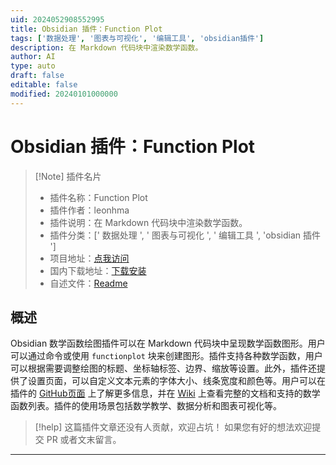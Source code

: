 ```yaml
---
uid: 2024052908552995
title: Obsidian 插件：Function Plot
tags: ['数据处理', '图表与可视化', '编辑工具', 'obsidian插件']
description: 在 Markdown 代码块中渲染数学函数。
author: AI
type: auto
draft: false
editable: false
modified: 20240101000000
---
```


# Obsidian 插件：Function Plot

> [!Note] 插件名片
> - 插件名称：Function Plot
> - 插件作者：leonhma
> - 插件说明：在 Markdown 代码块中渲染数学函数。
> - 插件分类：[' 数据处理 ', ' 图表与可视化 ', ' 编辑工具 ', 'obsidian 插件 ']
> - 项目地址：[点我访问](https://github.com/leonhma/obsidian-functionplot)
> - 国内下载地址：[下载安装](https://pkmer.cn/products/plugin/pluginMarket/?obsidian-functionplot)
> - 自述文件：[Readme](https://ghproxy.net/https://raw.githubusercontent.com/leonhma/obsidian-functionplot/master/README.md)

## 概述

Obsidian 数学函数绘图插件可以在 Markdown 代码块中呈现数学函数图形。用户可以通过命令或使用 `functionplot` 块来创建图形。插件支持各种数学函数，用户可以根据需要调整绘图的标题、坐标轴标签、边界、缩放等设置。此外，插件还提供了设置页面，可以自定义文本元素的字体大小、线条宽度和颜色等。用户可以在插件的 [GitHub页面](https://github.com/leonhma/obsidian-functionplot) 上了解更多信息，并在 [Wiki](https://github.com/leonhma/obsidian-functionplot/wiki) 上查看完整的文档和支持的数学函数列表。插件的使用场景包括数学教学、数据分析和图表可视化等。

> [!help]
> 这篇插件文章还没有人贡献，欢迎占坑！
> 如果您有好的想法欢迎提交 PR 或者文末留言。

---



